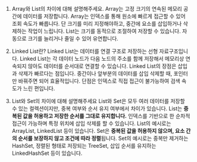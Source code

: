 1. Array와 List의 차이에 대해 설명해주세요.
   Array는 고정 크기의 연속된 메모리 공간에 데이터를 저장합니다. Array는 인덱스를 통해 원소에 빠르게 접근할 수 있어 조회 속도가 빠릅니다. 단 크기를 미리 지정해야하고, 중간에 요소를 삽입하거나 삭제하는 작업이 느립니다.
   List는 크기를 동적으로 조절하여 저장할 수 있습니다. 자동으로 크기를 늘리거나 줄일 수 있어 유연합니다.

2. Linked List란?
   Linked List는 데이터를 연결 구조로 저장하는 선형 자료구조입니다. Linked List는 각 데이터 노드가 다음 노드의 주소를 함께 저장해서 메모리상 연속되지 않아도 데이터를 순서대로 연결할 수 있습니다.
   Linked List의 장점은 삽입과 삭제가 빠르다는 점입니다. 중간이나 앞부분의 데이터를 삽입 삭제할 때, 포인터만 바꿔주면 되어 효율적입니다. 단점은 인덱스로 직접 접근이 불가능하여 검색 속도가 느린 편입니다.

3. List와 Set의 차이에 대해 설명해주세요
   List와 Set은 모두 여러 데이터를 저장할 수 있는 컬렉션이지만, 중복 여부와 순서 유지 여부에서 차이가 있습니다.
   List는 **중복된 값을 허용하고 저장한 순서를 그대로 유지합니다.**
   인덱스를 기반으로 한 순차적 접근이 가능하며 특정 위치에 삽입 삭제를 할 수 있습니다. List의 예시로는 ArrayList, LinkedList 등이 있습니다.
   Set은 **중복된 값을 허용하지 않으며, 요소 간의 순서를 보장하지 않고 조건에 따라 정렬**됩니다.
   Set의 예시로는 중복만 제거하는 HashSet, 정렬된 형태로 저장되는 TreeSet, 삽입 순서를 유지하는 LinkedHashSet 등이 있습니다.
